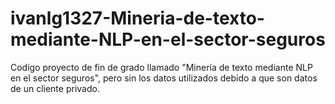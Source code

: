 # ivanlg1327-Mineria-de-texto-mediante-NLP-en-el-sector-seguros
Codigo proyecto de fin de grado llamado "Minería de texto mediante NLP en el sector seguros", pero sin los datos utilizados debido a que son datos de un cliente privado.

